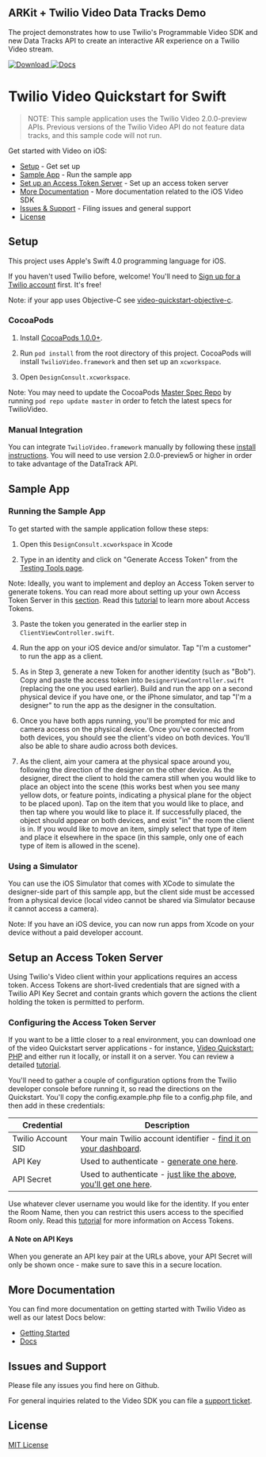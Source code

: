 ## ARKit + Twilio Video Data Tracks Demo

The project demonstrates how to use Twilio's Programmable Video SDK and new Data Tracks API to create an interactive AR experience on a Twilio Video stream.


[ ![Download](https://img.shields.io/badge/Download-iOS%20SDK-blue.svg) ](https://www.twilio.com/docs/api/video/download-video-sdks#ios-sdk)
[![Docs](https://img.shields.io/badge/iOS%20Docs-OK-blue.svg)](https://media.twiliocdn.com/sdk/ios/video/latest/docs/index.html)

# Twilio Video Quickstart for Swift

> NOTE: This sample application uses the Twilio Video 2.0.0-preview APIs. Previous versions of the Twilio Video API do not feature data tracks, and this sample code will not run.

Get started with Video on iOS:

- [Setup](#setup) - Get set up
- [Sample App](#sample-app) - Run the sample app
- [Set up an Access Token Server](#setup-an-access-token-server) - Set up an access token server
- [More Documentation](#more-documentation) - More documentation related to the iOS Video SDK
- [Issues & Support](#issues-and-support) - Filing issues and general support
- [License](#license)

## Setup 

This project uses Apple's Swift 4.0 programming language for iOS. 

If you haven't used Twilio before, welcome! You'll need to [Sign up for a Twilio account](https://www.twilio.com/try-twilio) first. It's free!

Note: if your app uses Objective-C see [video-quickstart-objective-c](https://github.com/twilio/video-quickstart-objc/).

### CocoaPods 

1. Install [CocoaPods 1.0.0+](https://guides.cocoapods.org/using/getting-started.html). 

1. Run `pod install` from the root directory of this project. CocoaPods will install `TwilioVideo.framework` and then set up an `xcworkspace`.

1. Open `DesignConsult.xcworkspace`.

Note: You may need to update the CocoaPods [Master Spec Repo](https://github.com/CocoaPods/Specs) by running `pod repo update master` in order to fetch the latest specs for TwilioVideo.

### Manual Integration

You can integrate `TwilioVideo.framework` manually by following these [install instructions](https://www.twilio.com/docs/api/video/download-video-sdks#manual). You will need to use version 2.0.0-preview5 or higher in order to take advantage of the DataTrack API.

## Sample App

### Running the Sample App

To get started with the sample application follow these steps:

1. Open this `DesignConsult.xcworkspace` in Xcode

2. Type in an identity and click on "Generate Access Token" from the [Testing Tools page](https://www.twilio.com/console/video/runtime/testing-tools).

Note: Ideally, you want to implement and deploy an Access Token server to generate tokens. You can read more about setting up your own Access Token Server in this [section](#setup-an-access-token-server). Read this [tutorial](https://www.twilio.com/docs/api/video/user-identity-access-tokens) to learn more about Access Tokens.

3. Paste the token you generated in the earlier step in `ClientViewController.swift`.

4. Run the app on your iOS device and/or simulator. Tap "I'm a customer" to run the app as a client.

5. As in Step 3, generate a new Token for another identity (such as "Bob"). Copy and paste the access token into `DesignerViewController.swift` (replacing the one you used earlier). Build and run the app on a second physical device if you have one, or the iPhone simulator, and tap "I'm a designer" to run the app as the designer in the consultation.

6. Once you have both apps running, you'll be prompted for mic and camera access on the physical device. Once you've connected from both devices, you should see the client's video on both devices. You'll also be able to share audio across both devices.

7. As the client, aim your camera at the physical space around you, following the direction of the designer on the other device. As the designer, direct the client to hold the camera still when you would like to place an object into the scene (this works best when you see many yellow dots, or feature points, indicating a physical plane for the object to be placed upon). Tap on the item that you would like to place, and then tap where you would like to place it. If successfully placed, the object should appear on both devices, and exist "in" the room the client is in. If you would like to move an item, simply select that type of item and place it elsewhere in the space (in this sample, only one of each type of item is allowed in the scene).


### Using a Simulator

You can use the iOS Simulator that comes with XCode to simulate the designer-side part of this sample app, but the client side must be accessed from a physical device (local video cannot be shared via Simulator because it cannot access a camera). 

Note: If you have an iOS device, you can now run apps from Xcode on your device without a paid developer account.

## Setup an Access Token Server

Using Twilio's Video client within your applications requires an access token. Access Tokens are short-lived credentials that are signed with a Twilio API Key Secret and contain grants which govern the actions the client holding the token is permitted to perform. 

### Configuring the Access Token Server

If you want to be a little closer to a real environment, you can download one of the video Quickstart server applications - for instance, [Video Quickstart: PHP](https://github.com/TwilioDevEd/video-quickstart-php) and either run it locally, or install it on a server. You can review a detailed [tutorial](https://www.twilio.com/docs/api/video/user-identity-access-tokens#generating-access-tokens). 

You'll need to gather a couple of configuration options from the Twilio developer console before running it, so read the directions on the Quickstart. You'll copy the config.example.php file to a config.php file, and then add in these credentials:
 
 Credential | Description
---------- | -----------
Twilio Account SID | Your main Twilio account identifier - [find it on your dashboard](https://www.twilio.com/console).
API Key | Used to authenticate - [generate one here](https://www.twilio.com/console/video/runtime/api-keys).
API Secret | Used to authenticate - [just like the above, you'll get one here](https://www.twilio.com/console/video/runtime/api-keys).

Use whatever clever username you would like for the identity. If you enter the Room Name, then you can restrict this users access to the specified Room only. Read this [tutorial](https://www.twilio.com/docs/api/video/user-identity-access-tokens) for more information on Access Tokens. 

#### A Note on API Keys

When you generate an API key pair at the URLs above, your API Secret will only
be shown once - make sure to save this in a secure location.

## More Documentation

You can find more documentation on getting started with Twilio Video as well as our latest Docs below:

* [Getting Started](https://www.twilio.com/docs/api/video/getting-started)
* [Docs](https://media.twiliocdn.com/sdk/ios/video/latest/docs)

## Issues and Support

Please file any issues you find here on Github.

For general inquiries related to the Video SDK you can file a [support ticket](https://support.twilio.com/hc/en-us/requests/new).

## License

[MIT License](https://github.com/twilio/video-shared-arkit-sample/blob/master/LICENSE)